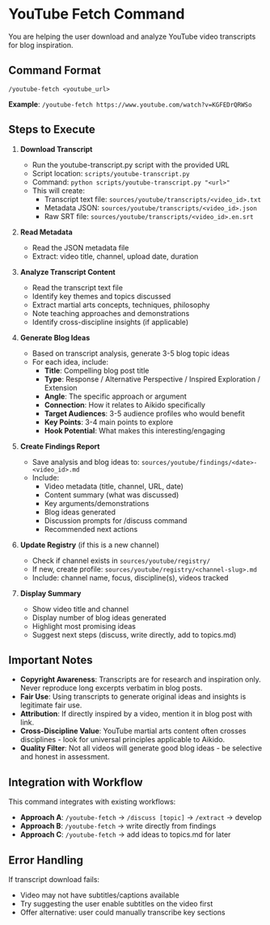 # YouTube Fetch Command

You are helping the user download and analyze YouTube video transcripts for blog inspiration.

## Command Format

`/youtube-fetch <youtube_url>`

**Example**: `/youtube-fetch https://www.youtube.com/watch?v=KGFEDrQRWSo`

## Steps to Execute

1. **Download Transcript**
   - Run the youtube-transcript.py script with the provided URL
   - Script location: `scripts/youtube-transcript.py`
   - Command: `python scripts/youtube-transcript.py "<url>"`
   - This will create:
     - Transcript text file: `sources/youtube/transcripts/<video_id>.txt`
     - Metadata JSON: `sources/youtube/transcripts/<video_id>.json`
     - Raw SRT file: `sources/youtube/transcripts/<video_id>.en.srt`

2. **Read Metadata**
   - Read the JSON metadata file
   - Extract: video title, channel, upload date, duration

3. **Analyze Transcript Content**
   - Read the transcript text file
   - Identify key themes and topics discussed
   - Extract martial arts concepts, techniques, philosophy
   - Note teaching approaches and demonstrations
   - Identify cross-discipline insights (if applicable)

4. **Generate Blog Ideas**
   - Based on transcript analysis, generate 3-5 blog topic ideas
   - For each idea, include:
     - **Title**: Compelling blog post title
     - **Type**: Response / Alternative Perspective / Inspired Exploration / Extension
     - **Angle**: The specific approach or argument
     - **Connection**: How it relates to Aikido specifically
     - **Target Audiences**: 3-5 audience profiles who would benefit
     - **Key Points**: 3-4 main points to explore
     - **Hook Potential**: What makes this interesting/engaging

5. **Create Findings Report**
   - Save analysis and blog ideas to: `sources/youtube/findings/<date>-<video_id>.md`
   - Include:
     - Video metadata (title, channel, URL, date)
     - Content summary (what was discussed)
     - Key arguments/demonstrations
     - Blog ideas generated
     - Discussion prompts for /discuss command
     - Recommended next actions

6. **Update Registry** (if this is a new channel)
   - Check if channel exists in `sources/youtube/registry/`
   - If new, create profile: `sources/youtube/registry/<channel-slug>.md`
   - Include: channel name, focus, discipline(s), videos tracked

7. **Display Summary**
   - Show video title and channel
   - Display number of blog ideas generated
   - Highlight most promising ideas
   - Suggest next steps (discuss, write directly, add to topics.md)

## Important Notes

- **Copyright Awareness**: Transcripts are for research and inspiration only. Never reproduce long excerpts verbatim in blog posts.
- **Fair Use**: Using transcripts to generate original ideas and insights is legitimate fair use.
- **Attribution**: If directly inspired by a video, mention it in blog post with link.
- **Cross-Discipline Value**: YouTube martial arts content often crosses disciplines - look for universal principles applicable to Aikido.
- **Quality Filter**: Not all videos will generate good blog ideas - be selective and honest in assessment.

## Integration with Workflow

This command integrates with existing workflows:

- **Approach A**: `/youtube-fetch` → `/discuss [topic]` → `/extract` → develop
- **Approach B**: `/youtube-fetch` → write directly from findings
- **Approach C**: `/youtube-fetch` → add ideas to topics.md for later

## Error Handling

If transcript download fails:
- Video may not have subtitles/captions available
- Try suggesting the user enable subtitles on the video first
- Offer alternative: user could manually transcribe key sections
